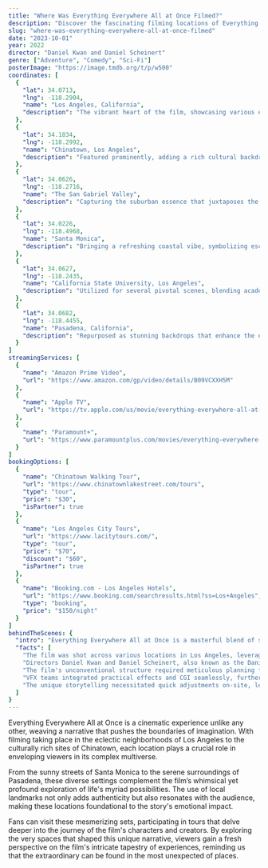 ```yaml
---
title: "Where Was Everything Everywhere All at Once Filmed?"
description: "Discover the fascinating filming locations of Everything Everywhere All at Once, a mind-bending journey through various stunning visuals and real-world settings."
slug: "where-was-everything-everywhere-all-at-once-filmed"
date: "2023-10-01"
year: 2022
director: "Daniel Kwan and Daniel Scheinert"
genre: ["Adventure", "Comedy", "Sci-Fi"]
posterImage: "https://image.tmdb.org/t/p/w500"
coordinates: [
  { 
    "lat": 34.0713, 
    "lng": -118.2904, 
    "name": "Los Angeles, California", 
    "description": "The vibrant heart of the film, showcasing various eclectic neighborhoods and studios."
  },
  { 
    "lat": 34.1834, 
    "lng": -118.2992, 
    "name": "Chinatown, Los Angeles", 
    "description": "Featured prominently, adding a rich cultural backdrop to key scenes."
  },
  { 
    "lat": 34.0626, 
    "lng": -118.2716, 
    "name": "The San Gabriel Valley", 
    "description": "Capturing the suburban essence that juxtaposes the film's fantastical elements."
  },
  { 
    "lat": 34.0226, 
    "lng": -118.4968, 
    "name": "Santa Monica", 
    "description": "Bringing a refreshing coastal vibe, symbolizing escapism during pivotal moments."
  },
  { 
    "lat": 34.0627, 
    "lng": -118.2435, 
    "name": "California State University, Los Angeles", 
    "description": "Utilized for several pivotal scenes, blending academia with the film's surreal narrative."
  },
  { 
    "lat": 34.0682, 
    "lng": -118.4455, 
    "name": "Pasadena, California", 
    "description": "Repurposed as stunning backdrops that enhance the emotional arcs of characters."
  }
]
streamingServices: [
  {
    "name": "Amazon Prime Video",
    "url": "https://www.amazon.com/gp/video/details/B09VCXXH5M"
  },
  {
    "name": "Apple TV",
    "url": "https://tv.apple.com/us/movie/everything-everywhere-all-at-once/umc.cmc.73w0l00ulq6lf94vw5b73ea9p"
  },
  {
    "name": "Paramount+",
    "url": "https://www.paramountplus.com/movies/everything-everywhere-all-at-once/3cLrSC1wL08L2yyDAFDBc9lW5fxF59HS/"
  }
]
bookingOptions: [
  {
    "name": "Chinatown Walking Tour",
    "url": "https://www.chinatownlakestreet.com/tours",
    "type": "tour",
    "price": "$30",
    "isPartner": true
  },
  {
    "name": "Los Angeles City Tours",
    "url": "https://www.lacitytours.com/",
    "type": "tour",
    "price": "$70",
    "discount": "$60",
    "isPartner": true
  },
  {
    "name": "Booking.com - Los Angeles Hotels",
    "url": "https://www.booking.com/searchresults.html?ss=Los+Angeles",
    "type": "booking",
    "price": "$150/night"
  }
]
behindTheScenes: {
  "intro": "Everything Everywhere All at Once is a masterful blend of sci-fi, comedy, and action that takes audiences on a whirlwind adventure through multiverses. Its filming locations contribute significantly to the film's unique aesthetic and narrative depth, effectively illustrating the interplay of ordinary and extraordinary.",
  "facts": [
    "The film was shot across various locations in Los Angeles, leveraging both urban and natural landscapes to create diverse environments.",
    "Directors Daniel Kwan and Daniel Scheinert, also known as the Daniels, worked closely with a small crew to maintain a collaborative atmosphere during production.",
    "The film's unconventional structure required meticulous planning for transitions between vastly different dimensions.",
    "VFX teams integrated practical effects and CGI seamlessly, further enhancing the surreal visual experience.",
    "The unique storytelling necessitated quick adjustments on-site, leading to innovative solutions that shaped several iconic scenes."
  ]
}
---
```


<EverythingEverywhereAllAtOnceGuide />

Everything Everywhere All at Once is a cinematic experience unlike any other, weaving a narrative that pushes the boundaries of imagination. With filming taking place in the eclectic neighborhoods of Los Angeles to the culturally rich sites of Chinatown, each location plays a crucial role in enveloping viewers in its complex multiverse.

From the sunny streets of Santa Monica to the serene surroundings of Pasadena, these diverse settings complement the film’s whimsical yet profound exploration of life's myriad possibilities. The use of local landmarks not only adds authenticity but also resonates with the audience, making these locations foundational to the story's emotional impact.

Fans can visit these mesmerizing sets, participating in tours that delve deeper into the journey of the film's characters and creators. By exploring the very spaces that shaped this unique narrative, viewers gain a fresh perspective on the film's intricate tapestry of experiences, reminding us that the extraordinary can be found in the most unexpected of places.